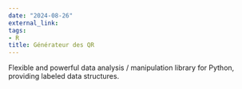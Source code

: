 ```yaml
---
date: "2024-08-26"
external_link: 
tags:
- R
title: Générateur des QR
---
```


Flexible and powerful data analysis / manipulation library for Python, providing labeled data structures.

<!--more-->
